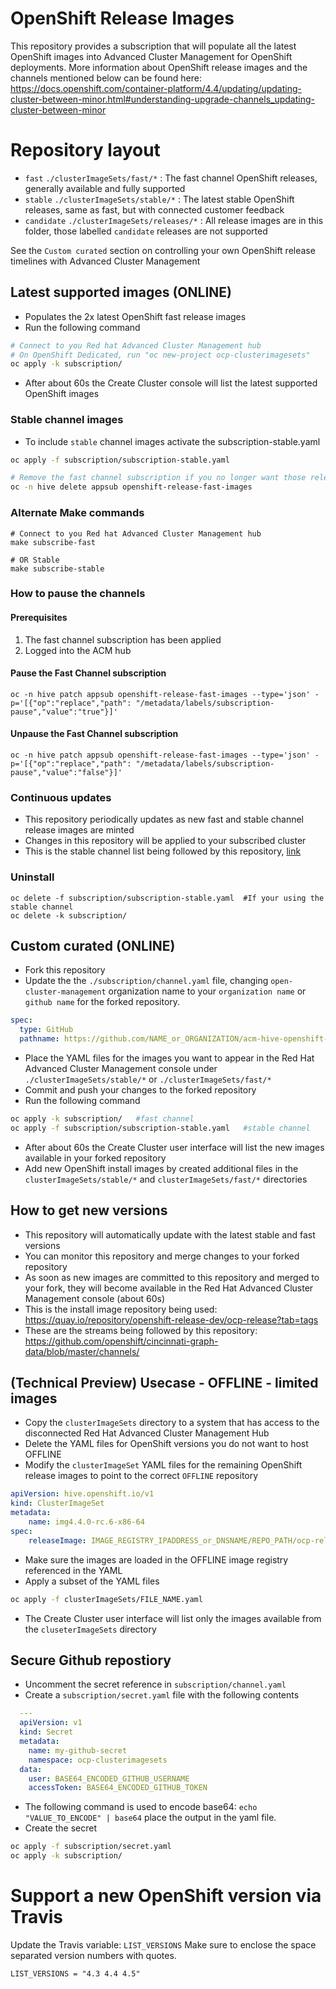 # OpenShift Release Images
This repository provides a subscription that will populate all the latest OpenShift images into Advanced Cluster Management for OpenShift deployments. More information about OpenShift release images and the channels mentioned below can be found here: https://docs.openshift.com/container-platform/4.4/updating/updating-cluster-between-minor.html#understanding-upgrade-channels_updating-cluster-between-minor

# Repository layout
- `fast` `./clusterImageSets/fast/*` : The fast channel OpenShift releases, generally available and fully supported
- `stable` `./clusterImageSets/stable/*` : The latest stable OpenShift releases, same as fast, but with connected customer feedback
- `candidate` `./clusterImageSets/releases/*` : All release images are in this folder, those labelled `candidate` releases are not supported

See the `Custom curated` section on controlling your own OpenShift release timelines with Advanced Cluster Management

## Latest supported images (ONLINE)
- Populates the 2x latest OpenShift fast release images
- Run the following command
```bash
# Connect to you Red hat Advanced Cluster Management hub
# On OpenShift Dedicated, run "oc new-project ocp-clusterimagesets"
oc apply -k subscription/
```
- After about 60s the Create Cluster console will list the latest supported OpenShift images
### Stable channel images
- To include `stable` channel images activate the subscription-stable.yaml
```bash
oc apply -f subscription/subscription-stable.yaml

# Remove the fast channel subscription if you no longer want those release images
oc -n hive delete appsub openshift-release-fast-images
```
### Alternate Make commands
```
# Connect to you Red hat Advanced Cluster Management hub
make subscribe-fast

# OR Stable
make subscribe-stable
```

### How to pause the channels
#### Prerequisites
1. The fast channel subscription has been applied
2. Logged into the ACM hub
#### Pause the Fast Channel subscription
```
oc -n hive patch appsub openshift-release-fast-images --type='json' -p='[{"op":"replace","path": "/metadata/labels/subscription-pause","value":"true"}]'
```
#### Unpause the Fast Channel subscription
```
oc -n hive patch appsub openshift-release-fast-images --type='json' -p='[{"op":"replace","path": "/metadata/labels/subscription-pause","value":"false"}]'
```

### Continuous updates
- This repository periodically updates as new fast and stable channel release images are minted
- Changes in this repository will be applied to your subscribed cluster
- This is the stable channel list being followed by this repository, [link](https://github.com/openshift/cincinnati-graph-data/blob/master/channels/stable-4.3.yaml)

### Uninstall
```
oc delete -f subscription/subscription-stable.yaml  #If your using the stable channel
oc delete -k subscription/
```

## Custom curated (ONLINE)
- Fork this repository
- Update the the `./subscription/channel.yaml` file, changing `open-cluster-management` organization name to your `organization name` or `github name` for the forked repository.
```yaml
spec:
  type: GitHub
  pathname: https://github.com/NAME_or_ORGANIZATION/acm-hive-openshift-versions.git
```
- Place the YAML files for the images you want to appear in the Red Hat Advanced Cluster Management console under `./clusterImageSets/stable/*` or `./clusterImageSets/fast/*`
- Commit and push your changes to the forked repository
- Run the following command
```bash
oc apply -k subscription/   #fast channel
oc apply -f subscription/subscription-stable.yaml   #stable channel
```
- After about 60s the Create Cluster user interface will list the new images available in your forked repository
- Add new OpenShift install images by created additional files in the `clusterImageSets/stable/*` and `clusterImageSets/fast/*` directories

## How to get new versions
- This repository will automatically update with the latest stable and fast versions
- You can monitor this repository and merge changes to your forked repository
- As soon as new images are committed to this repository and merged to your fork, they will become available in the Red Hat Advanced Cluster Management console (about 60s)
- This is the install image repository being used: https://quay.io/repository/openshift-release-dev/ocp-release?tab=tags
- These are the streams being followed by this repository: https://github.com/openshift/cincinnati-graph-data/blob/master/channels/

## (Technical Preview) Usecase - OFFLINE - limited images
- Copy the `clusterImageSets` directory to a system that has access to the disconnected Red Hat Advanced Cluster Management Hub
- Delete the YAML files for OpenShift versions you do not want to host OFFLINE
- Modify the `clusterImageSet` YAML files for the remaining OpenShift release images to point to the correct `OFFLINE` repository
```yaml
apiVersion: hive.openshift.io/v1
kind: ClusterImageSet
metadata:
    name: img4.4.0-rc.6-x86-64
spec:
    releaseImage: IMAGE_REGISTRY_IPADDRESS_or_DNSNAME/REPO_PATH/ocp-release:4.4.0-rc.6-x86_64
```
- Make sure the images are loaded in the OFFLINE image registry referenced in the YAML
- Apply a subset of the YAML files
```bash
oc apply -f clusterImageSets/FILE_NAME.yaml
```
- The Create Cluster user interface will list only the images available from the `cluseterImageSets` directory

## Secure Github repostiory
- Uncomment the secret reference in `subscription/channel.yaml`
- Create a `subscription/secret.yaml` file with the following contents
```yaml
  ---
  apiVersion: v1
  kind: Secret
  metadata:
    name: my-github-secret
    namespace: ocp-clusterimagesets
  data:
    user: BASE64_ENCODED_GITHUB_USERNAME
    accessToken: BASE64_ENCODED_GITHUB_TOKEN
```
- The following command is used to encode base64: `echo "VALUE_TO_ENCODE" | base64`  place the output in the yaml file.
- Create the secret
```bash
oc apply -f subscription/secret.yaml
oc apply -k subscription/
```

# Support a new OpenShift version via Travis
Update the Travis variable: `LIST_VERSIONS`
Make sure to enclose the space separated version numbers with quotes.
```
LIST_VERSIONS = "4.3 4.4 4.5"
```